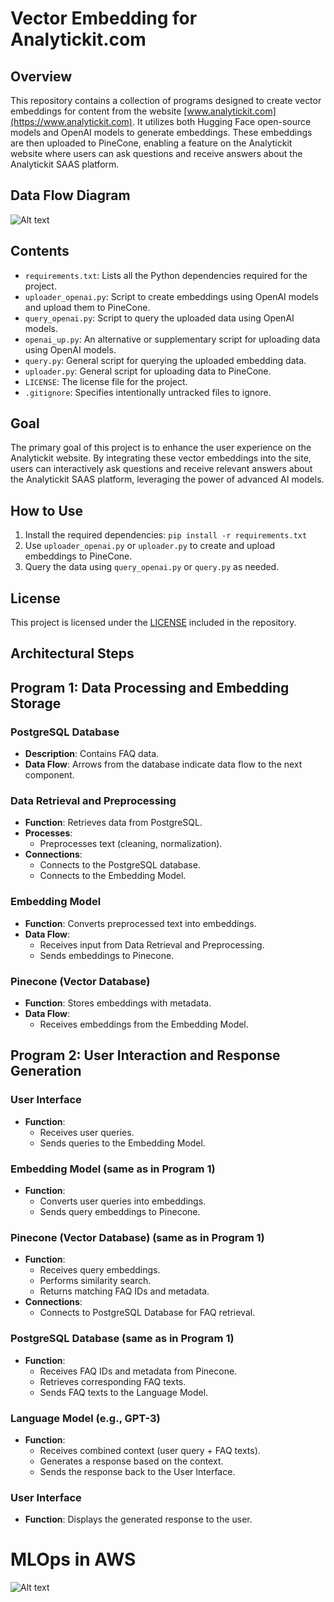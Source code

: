 # Vector Embedding for Analytickit.com

## Overview
This repository contains a collection of programs designed to create vector embeddings for content from the website [www.analytickit.com](https://www.analytickit.com). It utilizes both Hugging Face open-source models and OpenAI models to generate embeddings. These embeddings are then uploaded to PineCone, enabling a feature on the Analytickit website where users can ask questions and receive answers about the Analytickit SAAS platform.

## Data Flow Diagram
![Alt text](image.png)

## Contents
- `requirements.txt`: Lists all the Python dependencies required for the project.
- `uploader_openai.py`: Script to create embeddings using OpenAI models and upload them to PineCone.
- `query_openai.py`: Script to query the uploaded data using OpenAI models.
- `openai_up.py`: An alternative or supplementary script for uploading data using OpenAI models.
- `query.py`: General script for querying the uploaded embedding data.
- `uploader.py`: General script for uploading data to PineCone.
- `LICENSE`: The license file for the project.
- `.gitignore`: Specifies intentionally untracked files to ignore.

## Goal
The primary goal of this project is to enhance the user experience on the Analytickit website. By integrating these vector embeddings into the site, users can interactively ask questions and receive relevant answers about the Analytickit SAAS platform, leveraging the power of advanced AI models.

## How to Use
1. Install the required dependencies: `pip install -r requirements.txt`
2. Use `uploader_openai.py` or `uploader.py` to create and upload embeddings to PineCone.
3. Query the data using `query_openai.py` or `query.py` as needed.

## License
This project is licensed under the [LICENSE](LICENSE) included in the repository.

## Architectural Steps
## Program 1: Data Processing and Embedding Storage

### PostgreSQL Database
- **Description**: Contains FAQ data.
- **Data Flow**: Arrows from the database indicate data flow to the next component.

### Data Retrieval and Preprocessing
- **Function**: Retrieves data from PostgreSQL.
- **Processes**:
  - Preprocesses text (cleaning, normalization).
- **Connections**:
  - Connects to the PostgreSQL database.
  - Connects to the Embedding Model.

### Embedding Model
- **Function**: Converts preprocessed text into embeddings.
- **Data Flow**:
  - Receives input from Data Retrieval and Preprocessing.
  - Sends embeddings to Pinecone.

### Pinecone (Vector Database)
- **Function**: Stores embeddings with metadata.
- **Data Flow**:
  - Receives embeddings from the Embedding Model.

## Program 2: User Interaction and Response Generation

### User Interface
- **Function**:
  - Receives user queries.
  - Sends queries to the Embedding Model.

### Embedding Model (same as in Program 1)
- **Function**:
  - Converts user queries into embeddings.
  - Sends query embeddings to Pinecone.

### Pinecone (Vector Database) (same as in Program 1)
- **Function**:
  - Receives query embeddings.
  - Performs similarity search.
  - Returns matching FAQ IDs and metadata.
- **Connections**:
  - Connects to PostgreSQL Database for FAQ retrieval.

### PostgreSQL Database (same as in Program 1)
- **Function**:
  - Receives FAQ IDs and metadata from Pinecone.
  - Retrieves corresponding FAQ texts.
  - Sends FAQ texts to the Language Model.

### Language Model (e.g., GPT-3)
- **Function**:
  - Receives combined context (user query + FAQ texts).
  - Generates a response based on the context.
  - Sends the response back to the User Interface.

### User Interface
- **Function**: Displays the generated response to the user.

# MLOps in AWS
![Alt text](aws_mlops.png)